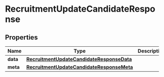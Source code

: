 

# RecruitmentUpdateCandidateResponse


## Properties

| Name | Type | Description | Notes |
|------------ | ------------- | ------------- | -------------|
|**data** | [**RecruitmentUpdateCandidateResponseData**](RecruitmentUpdateCandidateResponseData.md) |  |  [optional] |
|**meta** | [**RecruitmentUpdateCandidateResponseMeta**](RecruitmentUpdateCandidateResponseMeta.md) |  |  [optional] |



